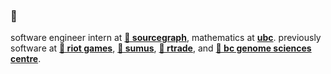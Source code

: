 ### 👋

software engineer intern at [**🔎 sourcegraph**](https://bobheadxi.dev/sourcegraph), mathematics at [**ubc**](https://ubc.ca/). previously software at [**👊 riot games**](https://bobheadxi.dev/riot-games/), [**🏡 sumus**](https://bobheadxi.dev/sumus/), [**🚢 rtrade**](https://bobheadxi.dev/rtrade-techologies/), and [**💊 bc genome sciences centre**](https://bobheadxi.dev/bcgsc/).

<!--
**bobheadxi/bobheadxi** is a ✨ _special_ ✨ repository because its `README.md` (this file) appears on your GitHub profile.

Here are some ideas to get you started:

- 🔭 I’m currently working on ...
- 🌱 I’m currently learning ...
- 👯 I’m looking to collaborate on ...
- 🤔 I’m looking for help with ...
- 💬 Ask me about ...
- 📫 How to reach me: ...
- 😄 Pronouns: ...
- ⚡ Fun fact: ...
-->
